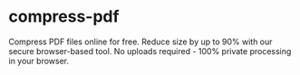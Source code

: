 # compress-pdf
Compress PDF files online for free. Reduce size by up to 90% with our secure browser-based tool. No uploads required - 100% private processing in your browser.
